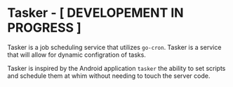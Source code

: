 # Tasker - [ DEVELOPEMENT IN PROGRESS ]

Tasker is a job scheduling service that utilizes `go-cron`. Tasker is a service that will allow for dynamic configration of tasks.

Tasker is inspired by the Android application `tasker` the ability to set scripts and schedule them at whim without needing to touch the server code.
